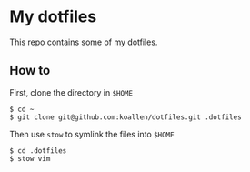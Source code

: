 # My dotfiles

This repo contains some of my dotfiles.

## How to

First, clone the directory in `$HOME`

```
$ cd ~
$ git clone git@github.com:koallen/dotfiles.git .dotfiles
```

Then use `stow` to symlink the files into `$HOME`

```
$ cd .dotfiles
$ stow vim
```
